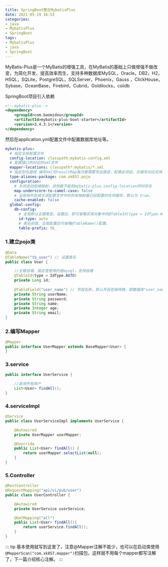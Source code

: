 ```yaml
---
title: SpringBoot整合MybatisPlus
date: 2021-05-29 16:53
categories:
- java
- MybatisPlus
- SpringBoot
tags:
- MybatisPlus
- java
- SpringBoot
---
```


MyBatis-Plus是一个MyBatis的增强工具，在MyBatis的基础上只做增强不做改变，为简化开发、提高效率而生，支持多种数据库MySQL，Oracle，DB2，H2，HSQL，SQLite，PostgreSQL，SQLServer，Phoenix，Gauss ，ClickHouse，Sybase，OceanBase，Firebird，Cubrid，Goldilocks，csiidb
<!-- more -->

SpringBoot项目引入依赖
```xml
<!--mybatis-plus-->
<dependency>
    <groupId>com.baomidou</groupId>
    <artifactId>mybatis-plus-boot-starter</artifactId>
    <version>3.4.3.1</version>
</dependency>
```

然后在application.yml配置文件中配置数据库地址等。
```yaml
mybatis-plus:
  # 指定全局配置文件
  config-location: classpath:mybatis-config.xml
  # 配置接口所对应的xml文件
  mapper-locations: classpath*:mybatis/*.xml
  # 指定别名路径 编写xml时resultMap每次都需要写全路径，配置此项后，仅编写对应实体类即可
  type-aliases-package: com.xk857.pojo
  configuration:
    # 关闭自动驼峰映射，该参数不能和mybatis-plus.config-location同时存在
    map-underscore-to-camel-case: false
    # 全局地开启或关闭配置文件中的所有映射器已经配置的任何缓存，默认为 true。
    cache-enabled: false
  global-config:
    db-config:
      # 全局默认主键类型，设置后，即可省略实体对象中的@TableId(type = IdType.AUTO)配置。
      id-type: auto
      # 表名前缀，全局配置后可省略@TableName()配置。
      table-prefix: tb_
```


### 1.建立pojo类
```java
@Data
@TableName("tb_user") // 设置表名
public class User {

    //主键自增，我这里使用的是mysql，支持自增
    @TableId(type = IdType.AUTO)
    private Long id;
    
    @TableField("user_name") // 字段名称，默认开启驼峰转换，即数据库"user_name"会自动映射为"userName"
    private String userName;
    private String password;
    private String name;
    private Integer age;
    private String email;
}
```

### 2.编写Mapper
```java 
@Mapper
public interface UserMapper extends BaseMapper<User> {
}
```

### 3.service
```java 
public interface UserService {

    //查询所有用户
    List<User> findAll();
}
```

### 4.serviceImpl
```java 
@Service
public class UserServiceImpl implements UserService {

    @Autowired
    private UserMapper userMapper;

    @Override
    public List<User> findAll() {
        return userMapper.selectList(null);
    }
}
```


### 5.Controller
```java 
@RestController
@RequestMapping("api/vi/pub/user")
public class UserController {

    @Autowired
    private UserService userService;

    @GetMapping("all")
    public List<User> findAll(){
        return userService.findAll();
    }
}
```

::: tip
基本使用就写到这里了，注意@Mapper注解不能少，也可以在启动类使用`@MapperScan("com.xk857.mapper")`扫描包，这样就不用每个mapper都写注解了，下一篇介绍核心注解。
:::

